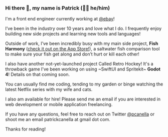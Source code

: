 ### Hi there 👋, my name is Patrick (👨🏻 he/him)


I'm a front end engineer currently working at [@ebay](https://www.ebay.com)!

I’ve been in the industry over 10 years and love what I do. I frequently enjoy building new side projects and learning new tools and languages! 

Outside of work, I’ve been incredibly busy with my main side project, **Fish Harmony** ([check it out on the App Store!](https://apps.apple.com/us/app/fish-harmony/id1309770017)), a saltwater fish comparison tool to make sure your fish get along and don’t hurt or kill each other!

I also have another not-yet-launched project Called Retro Hockey! It's a throwback game I've been working on using ~SwiftUI and Spritekit~ **Godot 4**! Details on that coming soon.

You can usually find me coding, tending to my garden or binge watching the latest Netflix series with my wife and cats.

I also am available for hire! Please send me an email if you are interested in web development or mobile application freelancing.

If you have any questions, feel free to reach out on Twitter [@pcanella](https://twitter.com/pcanella) or shoot me an email patrickcanella at gmail dot com.

Thanks for reading!




<!--
**pcanella/pcanella** is a ✨ _special_ ✨ repository because its `README.md` (this file) appears on your GitHub profile.

Here are some ideas to get you started:

- 🔭 I’m currently working on ...
- 🌱 I’m currently learning ...
- 👯 I’m looking to collaborate on ...
- 🤔 I’m looking for help with ...
- 💬 Ask me about ...
- 📫 How to reach me: ...
- 😄 Pronouns: ...
- ⚡ Fun fact: ...
-->
